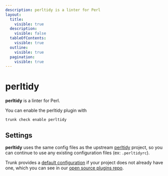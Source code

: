 ```yaml
---
description: perltidy is a linter for Perl
layout:
  title:
    visible: true
  description:
    visible: false
  tableOfContents:
    visible: true
  outline:
    visible: true
  pagination:
    visible: true
---
```


# perltidy

**perltidy** is a linter for Perl.

You can enable the perltidy plugin with

```shell
trunk check enable perltidy
```

## Settings


**perltidy** uses the same config files as the
upstream [perltidy](https://metacpan.org/dist/Perl-Tidy/view/bin/perltidy) project, so you can continue to use any
existing configuration files (ex: `.perltidyrc`).
    

Trunk provides a [default configuration](https://github.com/trunk-io/plugins/tree/main/linters/perltidy) if your project does not already have one,
which you can see in our [open source plugins repo](https://github.com/trunk-io/plugins/tree/main).
